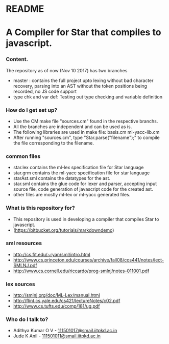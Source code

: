# README #

# A Compiler for Star that compiles to javascript.

### Content. 
The repository as of now (Nov 10 2017) has two branches

* master : contains the full project upto lexing without bad character recovery, parsing into an AST without the token positions being recorded, no JS code support
* type chk and var def: Testing out type checking and variable definition


### How do I get set up? ###

* Use the CM make file "sources.cm" found in the respective branchs.
* All the branches are independent and can be used as is.
* The following libraries are used in make file:
  basis.cm
  ml-yacc-lib.cm
* After running "sources.cm", type "Star.parse("filename");" to compile the file corresponding to the filename.

### common files ###
* star.lex contains the ml-lex specification file for Star language
* star.grm contains the ml-yacc specification file for star language
* starAst.sml contains the datatypes for the ast.
* star.sml contains the glue code for lexer and parser, accepting input source file, code generation of javascript code for the created ast.
* other files are mostly ml-lex or ml-yacc generated files.

### What is this repository for? ###

* This repository is used in developing a compiler that compiles Star to javascript.
* (https://bitbucket.org/tutorials/markdowndemo)


### sml resources

* http://cs.fit.edu/~ryan/sml/intro.html
* http://www.cs.princeton.edu/courses/archive/fall08/cos441/notes/lect-SMLNJ.pdf
* http://www.cs.cornell.edu/riccardo/prog-smlnj/notes-011001.pdf

### lex sources
* http://smlnj.org/doc/ML-Lex/manual.html
* http://flint.cs.yale.edu/cs421/lectureNotes/c02.pdf
* http://www.cs.tufts.edu/comp/181/ug.pdf


### Who do I talk to? ###

* Adithya Kumar O V    - 111501017@smail.iitpkd.ac.in 
* Jude K Anil          - 111501011@smail.iitpkd.ac.in
